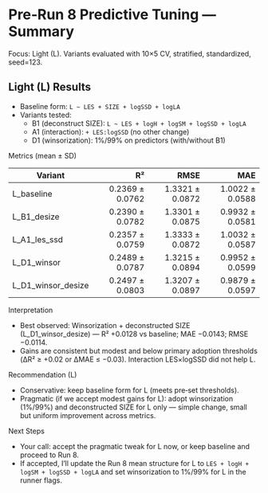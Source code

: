 # Pre‑Run 8 Predictive Tuning — Summary

Focus: Light (L). Variants evaluated with 10×5 CV, stratified, standardized, seed=123.

## Light (L) Results
- Baseline form: `L ~ LES + SIZE + logSSD + logLA`
- Variants tested:
  - B1 (deconstruct SIZE): `L ~ LES + logH + logSM + logSSD + logLA`
  - A1 (interaction): `+ LES:logSSD` (no other change)
  - D1 (winsorization): 1%/99% on predictors (with/without B1)

Metrics (mean ± SD)

| Variant | R² | RMSE | MAE |
|---|---:|---:|---:|
| L_baseline | 0.2369 ± 0.0762 | 1.3321 ± 0.0872 | 1.0022 ± 0.0588 |
| L_B1_desize | 0.2390 ± 0.0782 | 1.3301 ± 0.0875 | 0.9932 ± 0.0581 |
| L_A1_les_ssd | 0.2357 ± 0.0759 | 1.3333 ± 0.0872 | 1.0032 ± 0.0587 |
| L_D1_winsor | 0.2489 ± 0.0787 | 1.3215 ± 0.0894 | 0.9952 ± 0.0599 |
| L_D1_winsor_desize | 0.2497 ± 0.0803 | 1.3207 ± 0.0897 | 0.9879 ± 0.0597 |

Interpretation
- Best observed: Winsorization + deconstructed SIZE (L_D1_winsor_desize) — R² +0.0128 vs baseline; MAE −0.0143; RMSE −0.0114.
- Gains are consistent but modest and below primary adoption thresholds (ΔR² ≥ +0.02 or ΔMAE ≤ −0.03). Interaction LES×logSSD did not help L.

Recommendation (L)
- Conservative: keep baseline form for L (meets pre‑set thresholds).
- Pragmatic (if we accept modest gains for L): adopt winsorization (1%/99%) and deconstructed SIZE for L only — simple change, small but uniform improvement across metrics.

Next Steps
- Your call: accept the pragmatic tweak for L now, or keep baseline and proceed to Run 8.
- If accepted, I’ll update the Run 8 mean structure for L to `LES + logH + logSM + logSSD + logLA` and set winsorization to 1%/99% for L in the runner flags.
